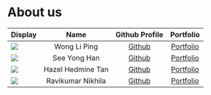 # About us

Display | Name | Github Profile | Portfolio 
--------|:----:|:--------------:|:---------:
![](https://via.placeholder.com/100.png?text=Photo) | Wong Li Ping | [Github](https://github.com/liping-eng) | [Portfolio](team/liping-eng.md)
![](https://via.placeholder.com/100.png?text=Photo) | See Yong Han | [Github](https://github.com/BlubberMonster) | [Portfolio](team/blubbermonster.md)
![](https://via.placeholder.com/100.png?text=Photo) | Hazel Hedmine Tan | [Github](https://github.com/hazelhedmine) | [Portfolio](team/hazelhedmine.md)
![](https://via.placeholder.com/100.png?text=Photo) | Ravikumar Nikhila | [Github](https://github.com/nivikcivik) | [Portfolio](team/nivikcivik.md)
